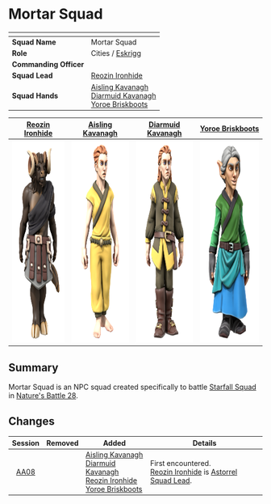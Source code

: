 # Mortar Squad

| []() | |
| --- | --- |
| **Squad Name** | Mortar Squad | squad.2
| **Role** | Cities / [Eskrigg](../../../places/cities/eskrigg.md) |
| **Commanding Officer** | |
| **Squad Lead** | [Reozin Ironhide](../../../characters/reozin-ironhide.md) |
| **Squad Hands** | [Aisling Kavanagh](../../../characters/aisling-kavanagh.md)<br>[Diarmuid Kavanagh](../../../characters/diarmuid-kavanagh.md)<br>[Yoroe Briskboots](../../../characters/yoroe-briskboots.md) |

| [Reozin Ironhide](../../../characters/reozin-ironhide.md) | [Aisling Kavanagh](../../../characters/aisling-kavanagh.md) | [Diarmuid Kavanagh](../../../characters/diarmuid-kavanagh.md) | [Yoroe Briskboots](../../../characters/yoroe-briskboots.md) |
|:---:|:---:|:---:|:---:|
| <img src="https://raw.githubusercontent.com/jesskelsall/astarus-images/main/characters/portraits/0d2b35effd2a79a3.png" height="400" /> | <img src="https://raw.githubusercontent.com/jesskelsall/astarus-images/main/characters/portraits/9f82606a878e8670.png" height="400" /> | <img src="https://raw.githubusercontent.com/jesskelsall/astarus-images/main/characters/portraits/fb8999bb3c66fdba.png" height="400" /> | <img src="https://raw.githubusercontent.com/jesskelsall/astarus-images/main/characters/portraits/6eb8c70293226e14.png" height="400" /> |

## Summary

Mortar Squad is an NPC squad created specifically to battle [Starfall Squad](starfall-squad.md) in [Nature's Battle 28](../../../storylines/ended/natures-battle-28.md).

## Changes

| Session | Removed | Added | Details |
|:---:| --- | --- | --- |
| [AA08](../../../sessions/completed/AA08.md) || [Aisling Kavanagh](../../../characters/aisling-kavanagh.md)<br>[Diarmuid Kavanagh](../../../characters/diarmuid-kavanagh.md)<br>[Reozin Ironhide](../../../characters/reozin-ironhide.md)<br>[Yoroe Briskboots](../../../characters/yoroe-briskboots.md) | First encountered.<br>[Reozin Ironhide](../../../characters/reozin-ironhide.md) is [Astorrel Squad Lead](../ranks/astorrel-squad-lead.md). |
